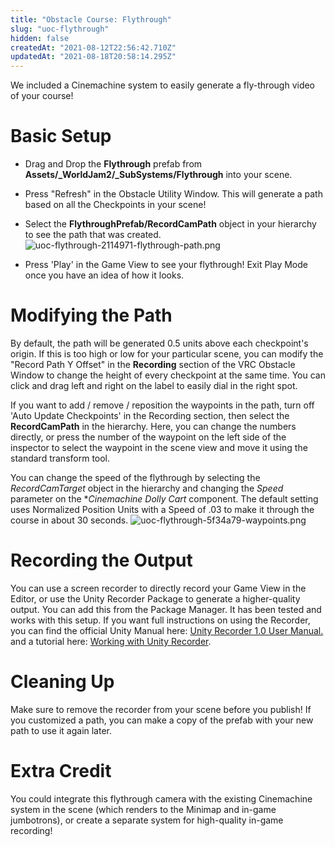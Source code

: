 ```yaml
---
title: "Obstacle Course: Flythrough"
slug: "uoc-flythrough"
hidden: false
createdAt: "2021-08-12T22:56:42.710Z"
updatedAt: "2021-08-18T20:58:14.295Z"
---
```

We included a Cinemachine system to easily generate a fly-through video of your course!

# Basic Setup
* Drag and Drop the **Flythrough** prefab from **Assets/_WorldJam2/_SubSystems/Flythrough** into your scene.
* Press "Refresh" in the Obstacle Utility Window. This will generate a path based on all the Checkpoints in your scene!
* Select the **FlythroughPrefab/RecordCamPath** object in your hierarchy to see the path that was created.
![uoc-flythrough-2114971-flythrough-path.png](/creators.vrchat.com/images/worlds/uoc-flythrough-2114971-flythrough-path.png)

* Press 'Play' in the Game View to see your flythrough! Exit Play Mode once you have an idea of how it looks.

# Modifying the Path

By default, the path will be generated 0.5 units above each checkpoint's origin. If this is too high or low for your particular scene, you can modify the "Record Path Y Offset" in the **Recording** section of the VRC Obstacle Window to change the height of every checkpoint at the same time. You can click and drag left and right on the label to easily dial in the right spot.

If you want to add / remove / reposition the waypoints in the path, turn off 'Auto Update Checkpoints' in the Recording section, then select the **RecordCamPath** in the hierarchy. Here, you can change the numbers directly, or press the number of the waypoint on the left side of the inspector to select the waypoint in the scene view and move it using the standard transform tool.

You can change the speed of the flythrough by selecting the *RecordCamTarget* object in the hierarchy and changing the _Speed_ parameter on the **Cinemachine Dolly Cart* component. The default setting uses Normalized Position Units with a Speed of .03 to make it through the course in about 30 seconds.
![uoc-flythrough-5f34a79-waypoints.png](/creators.vrchat.com/images/worlds/uoc-flythrough-5f34a79-waypoints.png)

# Recording the Output
You can use a screen recorder to directly record your Game View in the Editor, or use the Unity Recorder Package to generate a higher-quality output. You can add this from the Package Manager. It has been tested and works with this setup. If you want full instructions on using the Recorder, you can find the official Unity Manual here: [Unity Recorder 1.0 User Manual.](https://unitytech.github.io/unity-recorder/manual/index.html) and a tutorial here: [Working with Unity Recorder](https://learn.unity.com/tutorial/working-with-unity-recorder).

# Cleaning Up
Make sure to remove the recorder from your scene before you publish! If you customized a path, you can make a copy of the prefab with your new path to use it again later.

# Extra Credit
You could integrate this flythrough camera with the existing Cinemachine system in the scene (which renders to the Minimap and in-game jumbotrons), or create a separate system for high-quality in-game recording!
